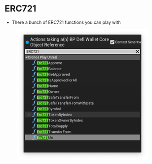 # ERC721

* There a bunch of ERC721 functions you can play with

<figure><img src="../../../.gitbook/assets/image (13).png" alt=""><figcaption></figcaption></figure>
